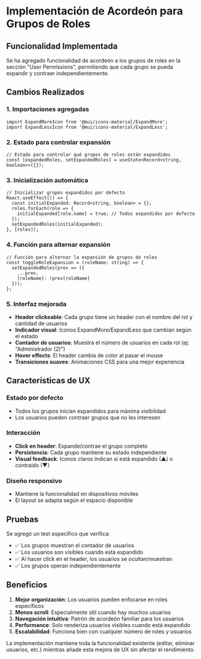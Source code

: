 # Implementación de Acordeón para Grupos de Roles

## Funcionalidad Implementada
Se ha agregado funcionalidad de acordeón a los grupos de roles en la sección "User Permissions", permitiendo que cada grupo se pueda expandir y contraer independientemente.

## Cambios Realizados

### 1. Importaciones agregadas
```tsx
import ExpandMoreIcon from '@mui/icons-material/ExpandMore';
import ExpandLessIcon from '@mui/icons-material/ExpandLess';
```

### 2. Estado para controlar expansión
```tsx
// Estado para controlar qué grupos de roles están expandidos
const [expandedRoles, setExpandedRoles] = useState<Record<string, boolean>>({});
```

### 3. Inicialización automática
```tsx
// Inicializar grupos expandidos por defecto
React.useEffect(() => {
  const initialExpanded: Record<string, boolean> = {};
  roles.forEach(role => {
    initialExpanded[role.name] = true; // Todos expandidos por defecto
  });
  setExpandedRoles(initialExpanded);
}, [roles]);
```

### 4. Función para alternar expansión
```tsx
// Función para alternar la expansión de grupos de roles
const toggleRoleExpansion = (roleName: string) => {
  setExpandedRoles(prev => ({
    ...prev,
    [roleName]: !prev[roleName]
  }));
};
```

### 5. Interfaz mejorada
- **Header clickeable**: Cada grupo tiene un header con el nombre del rol y cantidad de usuarios
- **Indicador visual**: Iconos ExpandMore/ExpandLess que cambian según el estado
- **Contador de usuarios**: Muestra el número de usuarios en cada rol (ej: "Administrador (2)")
- **Hover effects**: El header cambia de color al pasar el mouse
- **Transiciones suaves**: Animaciones CSS para una mejor experiencia

## Características de UX

### Estado por defecto
- Todos los grupos inician expandidos para máxima visibilidad
- Los usuarios pueden contraer grupos que no les interesen

### Interacción
- **Click en header**: Expande/contrae el grupo completo
- **Persistencia**: Cada grupo mantiene su estado independiente
- **Visual feedback**: Iconos claros indican si está expandido (▲) o contraído (▼)

### Diseño responsivo
- Mantiene la funcionalidad en dispositivos móviles
- El layout se adapta según el espacio disponible

## Pruebas
Se agregó un test específico que verifica:
- ✅ Los grupos muestran el contador de usuarios
- ✅ Los usuarios son visibles cuando está expandido
- ✅ Al hacer click en el header, los usuarios se ocultan/muestran
- ✅ Los grupos operan independientemente

## Beneficios
1. **Mejor organización**: Los usuarios pueden enfocarse en roles específicos
2. **Menos scroll**: Especialmente útil cuando hay muchos usuarios
3. **Navegación intuitiva**: Patrón de acordeón familiar para los usuarios
4. **Performance**: Solo renderiza usuarios visibles cuando está expandido
5. **Escalabilidad**: Funciona bien con cualquier número de roles y usuarios

La implementación mantiene toda la funcionalidad existente (editar, eliminar usuarios, etc.) mientras añade esta mejora de UX sin afectar el rendimiento.
